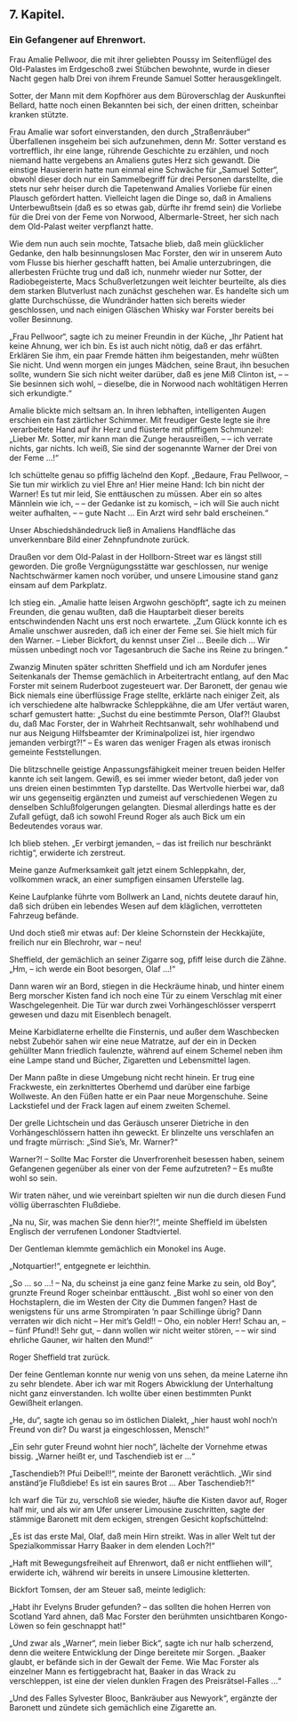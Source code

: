 <h2>7. Kapitel.</h2>
<h3>Ein Gefangener auf Ehrenwort.</h3>

Frau Amalie Pellwoor, die mit ihrer geliebten Poussy im Seitenflügel des
Old-Palastes im Erdgeschoß zwei Stübchen bewohnte, wurde in dieser Nacht gegen
halb Drei von ihrem Freunde Samuel Sotter herausgeklingelt.

Sotter, der Mann mit dem Kopfhörer aus dem Büroverschlag der Auskunftei
Bellard, hatte noch einen Bekannten bei sich, der einen dritten, scheinbar
kranken stützte.

Frau Amalie war sofort einverstanden, den durch „Straßenräuber“ Überfallenen
insgeheim bei sich aufzunehmen, denn Mr. Sotter verstand es vortrefflich, ihr
eine lange, rührende Geschichte zu erzählen, und noch niemand hatte vergebens
an Amaliens gutes Herz sich gewandt. Die einstige Hausiererin hatte nun einmal
eine Schwäche für „Samuel Sotter“, obwohl dieser doch nur ein Sammelbegriff für
drei Personen darstellte, die stets nur sehr heiser durch die Tapetenwand
Amalies Vorliebe für einen Plausch gefördert hatten. Vielleicht lagen die Dinge
so, daß in Amaliens Unterbewußtsein (daß es so etwas gab, dürfte ihr fremd
sein) die Vorliebe für die Drei von der Feme von Norwood, Albermarle-Street,
her sich nach dem Old-Palast weiter verpflanzt hatte.

Wie dem nun auch sein mochte, Tatsache blieb, daß mein glücklicher Gedanke, den
halb besinnungslosen Mac Forster, den wir in unserem Auto vom Flusse bis
hierher geschafft hatten, bei Amalie unterzubringen, die allerbesten Früchte
trug und daß ich, nunmehr wieder nur Sotter, der Radiobegeisterte, Macs
Schußverletzungen weit leichter beurteilte, als dies dem starken Blutverlust
nach zunächst geschehen war. Es handelte sich um glatte Durchschüsse, die
Wundränder hatten sich bereits wieder geschlossen, und nach einigen Gläschen
Whisky war Forster bereits bei voller Besinnung.

„Frau Pellwoor“, sagte ich zu meiner Freundin in der Küche, „Ihr Patient hat
keine Ahnung, wer ich bin. Es ist auch nicht nötig, daß er das erfährt.
Erklären Sie ihm, ein paar Fremde hätten ihm beigestanden, mehr wüßten Sie
nicht. Und wenn morgen ein junges Mädchen, seine Braut, ihn besuchen sollte,
wundern Sie sich nicht weiter darüber, daß es jene Miß Clinton ist, – – Sie
besinnen sich wohl, – dieselbe, die in Norwood nach wohltätigen Herren sich
erkundigte.“

Amalie blickte mich seltsam an. In ihren lebhaften, intelligenten Augen
erschien ein fast zärtlicher Schimmer. Mit freudiger Geste legte sie ihre
verarbeitete Hand auf ihr Herz und flüsterte mit pfiffigem Schmunzel: „Lieber
Mr. Sotter, mir kann man die Zunge herausreißen, – – ich verrate nichts, gar
nichts. Ich weiß, Sie sind der sogenannte Warner der Drei von der Feme …!“

Ich schüttelte genau so pfiffig lächelnd den Kopf. „Bedaure, Frau Pellwoor, –
Sie tun mir wirklich zu viel Ehre an! Hier meine Hand: Ich bin nicht der
Warner! Es tut mir leid, Sie enttäuschen zu müssen. Aber ein so altes Männlein
wie ich, – – der Gedanke ist zu komisch, – ich will Sie auch nicht weiter
aufhalten, – – gute Nacht … Ein Arzt wird sehr bald erscheinen.“

Unser Abschiedshändedruck ließ in Amaliens Handfläche das unverkennbare Bild
einer Zehnpfundnote zurück.

Draußen vor dem Old-Palast in der Hollborn-Street war es längst still geworden.
Die große Vergnügungsstätte war geschlossen, nur wenige Nachtschwärmer kamen
noch vorüber, und unsere Limousine stand ganz einsam auf dem Parkplatz.

Ich stieg ein. „Amalie hatte leisen Argwohn geschöpft“, sagte ich zu meinen
Freunden, die genau wußten, daß die Hauptarbeit dieser bereits entschwindenden
Nacht uns erst noch erwartete. „Zum Glück konnte ich es Amalie unschwer
ausreden, daß ich einer der Feme sei. Sie hielt mich für den Warner. – Lieber
Bickfort, du kennst unser Ziel … Beeile dich … Wir müssen unbedingt noch vor
Tagesanbruch die Sache ins Reine zu bringen.“

Zwanzig Minuten später schritten Sheffield und ich am Nordufer jenes
Seitenkanals der Themse gemächlich in Arbeitertracht entlang, auf den Mac
Forster mit seinem Ruderboot zugesteuert war. Der Baronett, der genau wie Bick
niemals eine überflüssige Frage stellte, erklärte nach einiger Zeit, als ich
verschiedene alte halbwracke Schleppkähne, die am Ufer vertäut waren, scharf
gemustert hatte: „Suchst du eine bestimmte Person, Olaf?! Glaubst du, daß Mac
Forster, der in Wahrheit Rechtsanwalt, sehr wohlhabend und nur aus Neigung
Hilfsbeamter der Kriminalpolizei ist, hier irgendwo jemanden verbirgt?!“ – Es
waren das weniger Fragen als etwas ironisch gemeinte Feststellungen.

Die blitzschnelle geistige Anpassungsfähigkeit meiner treuen beiden Helfer
kannte ich seit langem. Gewiß, es sei immer wieder betont, daß jeder von uns
dreien einen bestimmten Typ darstellte. Das Wertvolle hierbei war, daß wir uns
gegenseitig ergänzten und zumeist auf verschiedenen Wegen zu denselben
Schlußfolgerungen gelangten. Diesmal allerdings hatte es der Zufall gefügt, daß
ich sowohl Freund Roger als auch Bick um ein Bedeutendes voraus war.

Ich blieb stehen. „Er verbirgt jemanden, – das ist freilich nur beschränkt
richtig“, erwiderte ich zerstreut.

Meine ganze Aufmerksamkeit galt jetzt einem Schleppkahn, der, vollkommen wrack,
an einer sumpfigen einsamen Uferstelle lag.

Keine Laufplanke führte vom Bollwerk an Land, nichts deutete darauf hin, daß
sich drüben ein lebendes Wesen auf dem kläglichen, verrotteten Fahrzeug
befände.

Und doch stieß mir etwas auf: Der kleine Schornstein der Heckkajüte, freilich
nur ein Blechrohr, war – neu!

Sheffield, der gemächlich an seiner Zigarre sog, pfiff leise durch die Zähne.
„Hm, – ich werde ein Boot besorgen, Olaf …!“

Dann waren wir an Bord, stiegen in die Heckräume hinab, und hinter einem Berg
morscher Kisten fand ich noch eine Tür zu einem Verschlag mit einer
Waschgelegenheit. Die Tür war durch zwei Vorhängeschlösser versperrt gewesen
und dazu mit Eisenblech benagelt.

Meine Karbidlaterne erhellte die Finsternis, und außer dem Waschbecken nebst
Zubehör sahen wir eine neue Matratze, auf der ein in Decken gehüllter Mann
friedlich faulenzte, während auf einem Schemel neben ihm eine Lampe stand und
Bücher, Zigaretten und Lebensmittel lagen.

Der Mann paßte in diese Umgebung nicht recht hinein. Er trug eine Frackweste,
ein zerknittertes Oberhemd und darüber eine farbige Wollweste. An den Füßen
hatte er ein Paar neue Morgenschuhe. Seine Lackstiefel und der Frack lagen auf
einem zweiten Schemel.

Der grelle Lichtschein und das Geräusch unserer Dietriche in den
Vorhängeschlössern hatten ihn geweckt. Er blinzelte uns verschlafen an und
fragte mürrisch: „Sind Sie’s, Mr. Warner?“

Warner?! – Sollte Mac Forster die Unverfrorenheit besessen haben, seinem
Gefangenen gegenüber als einer von der Feme aufzutreten? – Es mußte wohl so
sein.

Wir traten näher, und wie vereinbart spielten wir nun die durch diesen Fund
völlig überraschten Flußdiebe.

„Na nu, Sir, was machen Sie denn hier?!“, meinte Sheffield im übelsten Englisch
der verrufenen Londoner Stadtviertel.

Der Gentleman klemmte gemächlich ein Monokel ins Auge.

„Notquartier!“, entgegnete er leichthin.

„So … so …! – Na, du scheinst ja eine ganz feine Marke zu sein, old Boy“,
grunzte Freund Roger scheinbar enttäuscht. „Bist wohl so einer von den
Hochstaplern, die im Westen der City die Dummen fangen? Hast de wenigstens für
uns arme Strompiraten ’n paar Schillinge übrig? Dann verraten wir dich nicht –
Her mit’s Geld!! – Oho, ein nobler Herr! Schau an, – – fünf Pfund!! Sehr gut, –
dann wollen wir nicht weiter stören, – – wir sind ehrliche Gauner, wir halten
den Mund!“

Roger Sheffield trat zurück.

Der feine Gentleman konnte nur wenig von uns sehen, da meine Laterne ihn zu
sehr blendete. Aber ich war mit Rogers Abwicklung der Unterhaltung nicht ganz
einverstanden. Ich wollte über einen bestimmten Punkt Gewißheit erlangen.

„He, du“, sagte ich genau so im östlichen Dialekt, „hier haust wohl noch’n
Freund von dir? Du warst ja eingeschlossen, Mensch!“

„Ein sehr guter Freund wohnt hier noch“, lächelte der Vornehme etwas bissig.
„Warner heißt er, und Taschendieb ist er …“

„Taschendieb?! Pfui Deibel!!“, meinte der Baronett verächtlich. „Wir sind
anständ’je Flußdiebe! Es ist ein saures Brot … Aber Taschendieb?!“

Ich warf die Tür zu, verschloß sie wieder, häufte die Kisten davor auf, Roger
half mir, und als wir am Ufer unserer Limousine zuschritten, sagte der stämmige
Baronett mit dem eckigen, strengen Gesicht kopfschüttelnd:

„Es ist das erste Mal, Olaf, daß mein Hirn streikt. Was in aller Welt tut der
Spezialkommissar Harry Baaker in dem elenden Loch?!“

„Haft mit Bewegungsfreiheit auf Ehrenwort, daß er nicht entfliehen will“,
erwiderte ich, während wir bereits in unsere Limousine kletterten.

Bickfort Tomsen, der am Steuer saß, meinte lediglich:

„Habt ihr Evelyns Bruder gefunden? – das sollten die hohen Herren von Scotland
Yard ahnen, daß Mac Forster den berühmten unsichtbaren Kongo-Löwen so fein
geschnappt hat!“

„Und zwar als „Warner“, mein lieber Bick“, sagte ich nur halb scherzend, denn
die weitere Entwicklung der Dinge bereitete mir Sorgen. „Baaker glaubt, er
befände sich in der Gewalt der Feme. Wie Mac Forster als einzelner Mann es
fertiggebracht hat, Baaker in das Wrack zu verschleppen, ist eine der vielen
dunklen Fragen des Preisrätsel-Falles …“

„Und des Falles Sylvester Blooc, Bankräuber aus Newyork“, ergänzte der Baronett
und zündete sich gemächlich eine Zigarette an.


